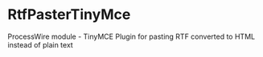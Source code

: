 # RtfPasterTinyMce
ProcessWire module - TinyMCE Plugin for pasting RTF converted to HTML instead of plain text
